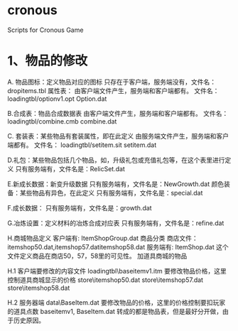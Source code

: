 # cronous
Scripts for Cronous Game

# 1、物品的修改

A. 物品图标：定义物品对应的图标
只存在于客户端，服务端没有，文件名：dropitems.tbl
属性表：
由客户端文件产生，服务端和客户端都有。
文件名：
loadingtbl/optionv1.opt
Option.dat

B.合成表：物品合成数据表
由客户端文件产生，服务端和客户端都有。
文件名：
loadingtbl/combine.cmb
combine.dat

C. 套装表：某些物品有套装属性，即在此定义
由服务端文件产生，服务端和客户端都有。
文件名：
loadingtbl/setitem.sit
setitem.dat

D.礼包：某些物品包括几个物品，如，升级礼包或充值礼包等，在这个表里进行定义
只有服务端有，文件名是：RelicSet.dat

E.新成长数据：新变升级数据
只有服务端有，文件名是：NewGrowth.dat
颜色装备：某些物品有异色，在此定义
只有服务端有，文件名是：special.dat

F.成长数据：
只有服务端有，文件名是：growth.dat

G.冶炼设置：定义材料的冶炼合成对应表
只有服务端有，文件名是：refine.dat

H.商城物品定义
客户端有:
ItemShopGroup.dat 商品分类
商店文件：itemshop50.dat,itemshop57.datitemshop58.dat
服务端有: ItemShop.dat 这个文件定义商品在商店50，57，58里的可见性。
加道具商城的物品

H.1 客户端要修改的内容文件
 loadingtbl\baseitemv1.itm  要修改物品价格，这里控制道具商城显示的价格
store\itemshop50.dat
 store\itemshop57.dat
 store\itemshop58.dat

H.2 服务器端
data\BaseItem.dat 要修改物品的价格，这里的价格控制要扣玩家的道具点数
 baseitemv1, BaseItem.dat 转成的都是物品表，但是最好分开做，由于历史原因。
